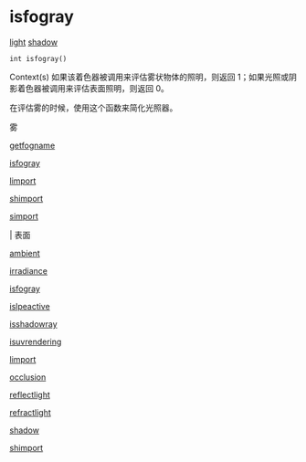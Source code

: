 # isfogray

[light](../contexts/light.html)
[shadow](../contexts/shadow.html)

`int isfogray()`

Context(s) 如果该着色器被调用来评估雾状物体的照明，则返回 1；如果光照或阴影着色器被调用来评估表面照明，则返回 0。

在评估雾的时候，使用这个函数来简化光照器。

雾

[getfogname](getfogname.html)

[isfogray](isfogray.html)

[limport](limport.html)

[shimport](shimport.html)

[simport](simport.html)

| 表面

[ambient](ambient.html)

[irradiance](irradiance.html)

[isfogray](isfogray.html)

[islpeactive](islpeactive.html)

[isshadowray](isshadowray.html)

[isuvrendering](isuvrendering.html)

[limport](limport.html)

[occlusion](occlusion.html)

[reflectlight](reflectlight.html)

[refractlight](refractlight.html)

[shadow](shadow.html)

[shimport](shimport.html)

